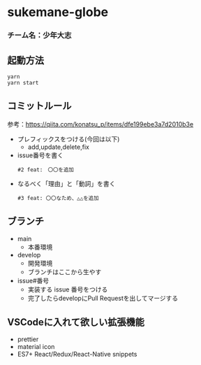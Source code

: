 # sukemane-globe

### チーム名：少年大志

## 起動方法
```
yarn
yarn start
```

## コミットルール
参考：https://qiita.com/konatsu_p/items/dfe199ebe3a7d2010b3e
- プレフィックスをつける(今回は以下)
  - add,update,delete,fix
- issue番号を書く
  ```
  #2 feat:　〇〇を追加
  ```
- なるべく「理由」と「動詞」を書く
  ```
  #3 feat: 〇〇なため、△△を追加
  ```
  
## ブランチ
- main
  - 本番環境
- develop
  - 開発環境
  - ブランチはここから生やす
- issue#番号
  - 実装する issue 番号をつける
  - 完了したらdevelopにPull Requestを出してマージする

## VSCodeに入れて欲しい拡張機能
- prettier
- material icon
- ES7+ React/Redux/React-Native snippets
